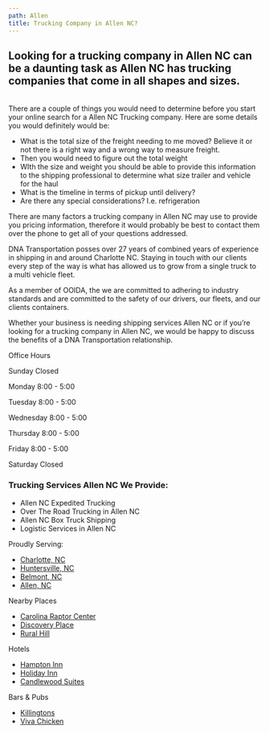 ```yaml
---
path: Allen
title: Trucking Company in Allen NC?
---
```

## Looking for a trucking company in Allen NC can be a daunting task as Allen NC has trucking companies that come in all shapes and sizes.

\
There are a couple of things you would need to determine before you start your online search for a Allen NC Trucking company. Here are some details you would definitely would be:

* What is the total size of the freight needing to me moved? Believe it or not there is a right way and a wrong way to measure freight.
* Then you would need to figure out the total weight
* WIth the size and weight you should be able to provide this information to the shipping professional to determine what size trailer and vehicle for the haul
* What is the timeline in terms of pickup until delivery?
* Are there any special considerations? I.e. refrigeration

There are many factors a trucking company in Allen NC may use to provide you pricing information, therefore it would probably be best to contact them over the phone to get all of your questions addressed.

DNA Transportation posses over 27 years of combined years of experience in shipping in and around Charlotte NC. Staying in touch with our clients every step of the way is what has allowed us to grow from a single truck to a multi vehicle fleet.

As a member of OOIDA, the we are committed to adhering to industry standards and are committed to the safety of our drivers, our fleets, and our clients containers.

Whether your business is needing shipping services Allen NC or if you’re looking for a trucking company in Allen NC, we would be happy to discuss the benefits of a DNA Transportation relationship.

Office Hours

Sunday Closed

Monday 8:00 - 5:00

Tuesday 8:00 - 5:00

Wednesday 8:00 - 5:00

Thursday 8:00 - 5:00

Friday 8:00 - 5:00

Saturday Closed

### Trucking Services Allen NC We Provide:

* Allen NC Expedited Trucking
* Over The Road Trucking in Allen NC
* Allen NC Box Truck Shipping
* Logistic Services in Allen NC

Proudly Serving:

* [Charlotte, NC](https://charlottenc.gov/)
* [Huntersville, NC](https://www.huntersville.org/)
* [Belmont, NC](https://www.cityofbelmont.org/)
* [Allen, NC](https://northcarolina.hometownlocator.com/nc/mecklenburg/allen.cfm)

Nearby Places

* [Carolina Raptor Center](http://www.carolinaraptorcenter.org/)
* [Discovery Place](https://kids.discoveryplace.org/huntersville)
* [Rural Hill](https://www.ruralhill.net/)

Hotels

* [Hampton Inn](https://www.hilton.com/en/book/reservation/rooms?WT.mc_id=zLADA0WW1XX2OLX3DA4MS5MS6_CLTHVHX7_129231037_&arrivalDay=19&arrivalMonth=01&arrivalYear=2020&dclid=CjkKEQiA6vXwBRDGpt7U5Ia2zKQBEiQAW3gy2czteFFvztvxGMl_k6J7UUfUVtAEQPkcEOMcgR33I0vw_wcB&departureDay=20&departureMonth=01&departureYear=2020&inputModule=HOTEL_SEARCH&srpCodes=LHHR3X&viewPackagesAndPromotionsRate=true)
* [Holiday Inn](https://www.ihg.com/holidayinnexpress/hotels/us/en/huntersville/cltck/hoteldetail?cm_mmc=GoogleMaps-_-EX-_-US-_-CLTCK)
* [Candlewood Suites](https://www.ihg.com/candlewood/hotels/us/en/huntersville/huncw/hoteldetail?cm_mmc=GoogleMaps-_-CW-_-US-_-HUNCW)

Bars & Pubs

* [Killingtons](http://huntersville.killingtons.com/)
* [Viva Chicken](https://vivachicken.com/)
